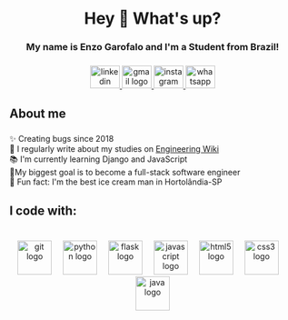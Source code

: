 <h1 align="center">Hey 👋 What's up?</h1>

###

<h3 align="center">My name is Enzo Garofalo and I'm a Student from Brazil!</h3>

###

<div align="center">
  <a href="https://www.linkedin.com/in/enzo-garofalo-287439202/" target="_blank">
    <img src="https://raw.githubusercontent.com/maurodesouza/profile-readme-generator/master/src/assets/icons/social/linkedin/default.svg" width="52" height="40" alt="linkedin logo"  />
  </a>
  <a href="enzo.garofalo07@gmail.com" target="_blank">
    <img src="https://raw.githubusercontent.com/maurodesouza/profile-readme-generator/master/src/assets/icons/social/gmail/default.svg" width="52" height="40" alt="gmail logo"  />
  </a>
  <a href="https://www.instagram.com/enzo_pampana/" target="_blank">
    <img src="https://raw.githubusercontent.com/maurodesouza/profile-readme-generator/master/src/assets/icons/social/instagram/default.svg" width="52" height="40" alt="instagram logo"  />
  </a>
  <a href="https://w.app/EnzoGarofalo" target="_blank">
    <img src="https://raw.githubusercontent.com/maurodesouza/profile-readme-generator/master/src/assets/icons/social/whatsapp/default.svg" width="52" height="40" alt="whatsapp logo"  />
  </a>
</div>

###

<h2 align="left">About me</h2>

###

<p align="left">✨ Creating bugs since 2018<br>📝 I regularly write about my studies on <a href="https://ripe-moat-f8e.notion.site/7aefb89b3c174143a877e3fce49b2ea1?v=12ded290839943ef96d22435066ab9d1&pvs=4">Engineering Wiki</a><br>📚 I'm currently learning Django and JavaScript <br>🎯My biggest goal is to become a full-stack software engineer<br>🎲 Fun fact: I'm the best ice cream man in Hortolândia-SP</p>

###

<h2 align="left">I code with:</h2>

###

<br clear="both">

<div align="center">
  <img src="https://skillicons.dev/icons?i=git" height="60" alt="git logo"  />
  <img width="12" />
  <img src="https://skillicons.dev/icons?i=py" height="60" alt="python logo"  />
  <img width="12" />
  <img src="https://skillicons.dev/icons?i=flask" height="60" alt="flask logo"  />
  <img width="12" />
  <img src="https://skillicons.dev/icons?i=js" height="60" alt="javascript logo"  />
  <img width="12" />
  <img src="https://skillicons.dev/icons?i=html" height="60" alt="html5 logo"  />
  <img width="12" />
  <img src="https://skillicons.dev/icons?i=css" height="60" alt="css3 logo"  />
  <img width="12" />
  <img src="https://skillicons.dev/icons?i=java" height="60" alt="java logo"  />
</div>
